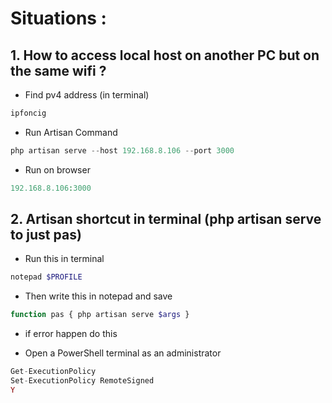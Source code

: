 Situations :
======


## 1. How to access local host on another PC but on the same wifi ?
* Find pv4 address (in terminal)
```php
ipfoncig
```

* Run Artisan Command
```php
php artisan serve --host 192.168.8.106 --port 3000
```

* Run on browser
```php
192.168.8.106:3000
```

## 2. Artisan shortcut in terminal (php artisan serve to just pas)
* Run this in terminal
```php
notepad $PROFILE
```

* Then write this in notepad and save
```php
function pas { php artisan serve $args }
```

* if error happen do this
- Open a PowerShell terminal as an administrator
```php
Get-ExecutionPolicy
Set-ExecutionPolicy RemoteSigned
Y
```


